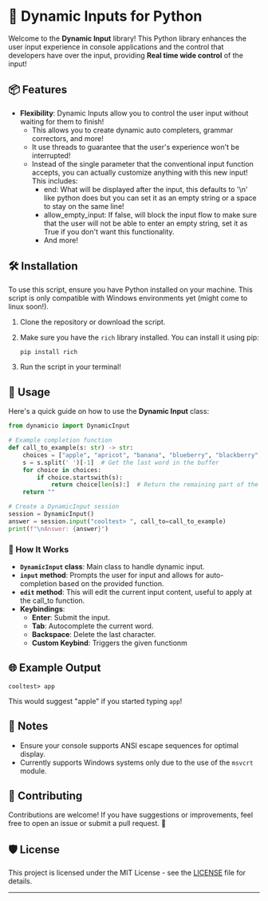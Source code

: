# 🚀 Dynamic Inputs for Python

Welcome to the **Dynamic Input** library! This Python library enhances the user input experience in console applications and the control that developers have over the input, providing **Real time wide control** of the input!

## 📦 Features

- **Flexibility**: Dynamic Inputs allow you to control the user input without waiting for them to finish!
   - This allows you to create dynamic auto completers, grammar correctors, and more!
   - It use threads to guarantee that the user's experience won't be interrupted!
   - Instead of the single parameter that the conventional input function accepts, you can actually customize anything with this new input! This includes:
      - end: What will be displayed after the input, this defaults to '\n' like python does but you can set it as an empty string or a space to stay on the same line!
      - allow_empty_input: If false, will block the input flow to make sure that the user will not be able to enter an empty string, set it as True if you don't want this functionality.
      - And more!
   

## 🛠️ Installation

To use this script, ensure you have Python installed on your machine. This script is only compatible with Windows environments yet (might come to linux soon!).

1. Clone the repository or download the script.
2. Make sure you have the `rich` library installed. You can install it using pip:

   ```bash
   pip install rich
   ```

3. Run the script in your terminal!

## 📖 Usage

Here's a quick guide on how to use the **Dynamic Input** class:

```python
from dynamicio import DynamicInput

# Example completion function
def call_to_example(s: str) -> str:
    choices = ["apple", "apricot", "banana", "blueberry", "blackberry", "orange"]
    s = s.split(' ')[-1]  # Get the last word in the buffer
    for choice in choices:
        if choice.startswith(s):
            return choice[len(s):]  # Return the remaining part of the string
    return ""

# Create a DynamicInput session
session = DynamicInput()
answer = session.input("cooltest> ", call_to=call_to_example)
print(f"\nAnswer: {answer}")
```

### 🚀 How It Works

- **`DynamicInput` class**: Main class to handle dynamic input.
- **`input` method**: Prompts the user for input and allows for auto-completion based on the provided function.
- **`edit` method**: This will edit the current input content, useful to apply at the call_to function.
- **Keybindings**:
  - **Enter**: Submit the input.
  - **Tab**: Autocomplete the current word.
  - **Backspace**: Delete the last character.
  - **Custom Keybind**: Triggers the given functionm

## 🌐 Example Output

```plaintext
cooltest> app
``` 
This would suggest "apple" if you started typing `app`! 

## 📝 Notes

- Ensure your console supports ANSI escape sequences for optimal display.
- Currently supports Windows systems only due to the use of the `msvcrt` module.

## 🤝 Contributing

Contributions are welcome! If you have suggestions or improvements, feel free to open an issue or submit a pull request. 🙌

## 🛡️ License

This project is licensed under the MIT License - see the [LICENSE](LICENSE) file for details.

---

